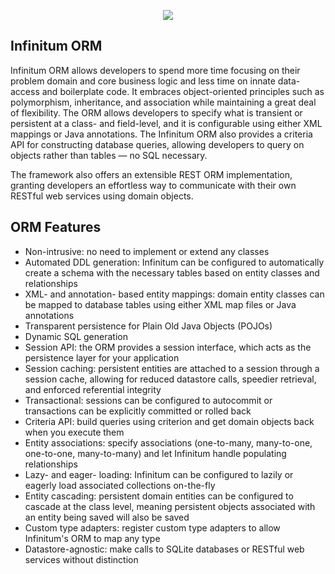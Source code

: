 <p align="center">
  <img id="Infinitum Framework" src="http://infinitumframework.com/images/logo.png" />
</p>

Infinitum ORM
-------------

Infinitum ORM allows developers to spend more time focusing on their problem domain and core business logic and less time on innate data-access and boilerplate code. It embraces object-oriented principles such as polymorphism, inheritance, and association while maintaining a great deal of flexibility. The ORM allows developers to specify what is transient or persistent at a class- and field-level, and it is configurable using either XML mappings or Java annotations. The Infinitum ORM also provides a criteria API for constructing database queries, allowing developers to query on objects rather than tables — no SQL necessary.

The framework also offers an extensible REST ORM implementation, granting developers an effortless way to communicate with their own RESTful web services using domain objects.

ORM Features
------------

* Non-intrusive: no need to implement or extend any classes
* Automated DDL generation: Infinitum can be configured to automatically create a schema with the necessary tables based on entity classes and relationships
* XML- and annotation- based entity mappings: domain entity classes can be mapped to database tables using either XML map files or Java annotations
* Transparent persistence for Plain Old Java Objects (POJOs)
* Dynamic SQL generation
* Session API: the ORM provides a session interface, which acts as the persistence layer for your application
* Session caching: persistent entities are attached to a session through a session cache, allowing for reduced datastore calls, speedier retrieval, and enforced referential integrity
* Transactional: sessions can be configured to autocommit or transactions can be explicitly committed or rolled back
* Criteria API: build queries using criterion and get domain objects back when you execute them
* Entity associations: specify associations (one-to-many, many-to-one, one-to-one, many-to-many) and let Infinitum handle populating relationships
* Lazy- and eager- loading: Infinitum can be configured to lazily or eagerly load associated collections on-the-fly
* Entity cascading: persistent domain entities can be configured to cascade at the class level, meaning persistent objects associated with an entity being saved will also be saved
* Custom type adapters: register custom type adapters to allow Infinitum's ORM to map any type
* Datastore-agnostic: make calls to SQLite databases or RESTful web services without distinction
